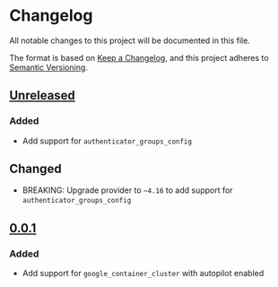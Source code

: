 # Changelog

All notable changes to this project will be documented in this file.

The format is based on [Keep a Changelog](https://keepachangelog.com/en/1.0.0/),
and this project adheres to [Semantic Versioning](https://semver.org/spec/v2.0.0.html).

## [Unreleased]

### Added

- Add support for `authenticator_groups_config`

## Changed

- BREAKING: Upgrade provider to `~4.16` to add support for `authenticator_groups_config`

## [0.0.1]

### Added

- Add support for `google_container_cluster` with autopilot enabled

[unreleased]: https://github.com/mineiros-io/terraform-google-gke-autopilot-cluster/compare/v0.0.1...HEAD
<!-- [0.0.2]: https://github.com/mineiros-io/terraform-google-gke-autopilot-cluster/compare/v0.0.1...v0.0.2 -->
[0.0.1]: https://github.com/mineiros-io/terraform-google-gke-autopilot-cluster/releases/tag/v0.0.1
